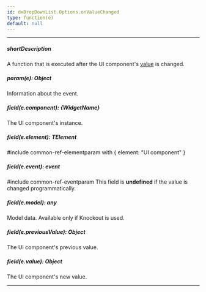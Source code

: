 ```yaml
---
id: dxDropDownList.Options.onValueChanged
type: function(e)
default: null
---
```

---
##### shortDescription
A function that is executed after the UI component's [value](/api-reference/10%20UI%20Components/dxDropDownList/1%20Configuration/value.md '{basewidgetpath}/Configuration/#value') is changed.

##### param(e): Object
Information about the event.

##### field(e.component): {WidgetName}
The UI component's instance.

##### field(e.element): TElement
#include common-ref-elementparam with { element: "UI component" }

##### field(e.event): event
#include common-ref-eventparam This field is **undefined** if the value is changed programmatically.

##### field(e.model): any
Model data. Available only if Knockout is used.

##### field(e.previousValue): Object
The UI component's previous value.

##### field(e.value): Object
The UI component's new value.

---
